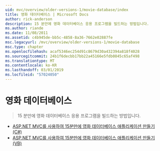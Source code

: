 ```yaml
---
uid: mvc/overview/older-versions-1/movie-database/index
title: 영화 데이터베이스 | Microsoft Docs
author: rick-anderson
description: 15 분만에 영화 데이터베이스 응용 프로그램을 빌드하는 방법입니다.
ms.author: riande
ms.date: 11/08/2011
ms.assetid: c4b945de-bb5c-4858-8a36-7662e02887fe
msc.legacyurl: /mvc/overview/older-versions-1/movie-database
msc.type: chapter
ms.openlocfilehash: acaf5346ec254d91c8679d30a432394a818f4028
ms.sourcegitcommit: 24b1f6decbb17bb22a45166e5fdb0845c65af498
ms.translationtype: MT
ms.contentlocale: ko-KR
ms.lasthandoff: 03/01/2019
ms.locfileid: "57024050"
---
```

<a name="movie-database"></a>영화 데이터베이스
====================
> 15 분만에 영화 데이터베이스 응용 프로그램을 빌드하는 방법입니다.


- [ASP.NET MVC를 사용하여 15분만에 영화 데이터베이스 애플리케이션 만들기(C#)](create-a-movie-database-application-in-15-minutes-with-asp-net-mvc-cs.md)
- [ASP.NET MVC를 사용하여 15분만에 영화 데이터베이스 애플리케이션 만들기(VB)](create-a-movie-database-application-in-15-minutes-with-asp-net-mvc-vb.md)
